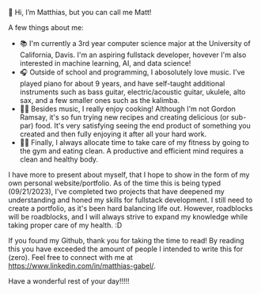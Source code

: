 👋 Hi, I’m Matthias, but you can call me Matt!

A few things about me:
  - 📚 I'm currently a 3rd year computer science major at the University of California, Davis. I'm an aspiring fullstack developer,
        hovever I'm also interested in machine learning, AI, and data science!
  - 🎧 Outside of school and programming, I abosolutely love music. I've played piano for about 9 years, and have self-taught
        additional instruments such as bass guitar, electric/acoustic guitar, ukulele, alto sax, and a few smaller ones such
        as the kalimba.
  - 👨‍🍳 Besides music, I really enjoy cooking! Although I'm not Gordon Ramsay, it's so fun trying new recipes and creating
        delicious (or sub-par) food. It's very satisfying seeing the end product of something you created and then fully
        enjoying it after all your hard work.
  - 🏋️‍♀️ Finally, I always allocate time to take care of my fitness by going to the gym and eating clean. A productive and
        efficient mind requires a clean and healthy body.

I have more to present about myself, that I hope to show in the form of my own personal website/portfolio. As of the time this is 
being typed (09/21/2023), I've completed two projects that have deepened my understanding and honed my skills for fullstack development.
I still need to create a portfolio, as it's been hard balancing life out. However, roadblocks will be roadblocks, and I will always
strive to expand my knowledge while taking proper care of my health. :D

If you found my Github, thank you for taking the time to read! By reading this you have exceeded the amount of people I intended 
to write this for (zero). Feel free to connect with me at https://www.linkedin.com/in/matthias-gabel/.

Have a wonderful rest of your day!!!!!


<!---
mutthias/mutthias is a ✨ special ✨ repository because its `README.md` (this file) appears on your GitHub profile.
You can click the Preview link to take a look at your changes.
--->
